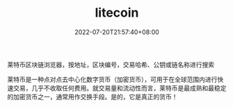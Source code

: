 ﻿---
weight: 
title: "litecoin"
description: "莱特币区块链浏览器，按地址，区块编号，交易哈希、公钥或链名称进行搜索"
date: 2022-07-20T21:57:40+08:00
lastmod: 2022-07-20T16:45:40+08:00
draft: false
authors: ["seven"]
featuredImage: "litecoin.png"
link: "https://www.litecoin.net/"
tags: ["区块链浏览器","litecoin"]
categories: ["navigation"]
navigation: ["区块链浏览器"]
lightgallery: true
toc: true
pinned: false
recommend: false
recommend1: false
---
莱特币区块链浏览器，按地址，区块编号，交易哈希、公钥或链名称进行搜索

莱特币是一种点对点去中心化数字货币（加密货币），可用于在全球范围内进行快速交易，几乎不收取任何费用。就交易量和流动性而言，莱特币是最成熟和最稳定的加密货币之一，通常用作交换手段。是的，它是真正的货币！